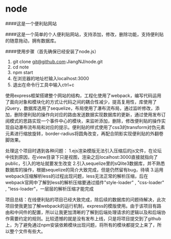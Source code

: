 # node


####这是一个便利贴网站

####这是一个简单的个人便利贴网站，支持添加，修改，删除功能，支持便利贴的随意拖动，拥有数据库。

####使用步骤（首先确保已经安装了node.js）

1. git clone git@github.com:JiangNJ/node.git
2. cd note
3. npm start
4. 在浏览器的地址栏输入localhost:3000
5. 退出在命令行工具中输入ctrl+c

使用express框架搭建整个网站的结构，工程化使用了webpack，编写代码运用了面向对象和模块化的方式让代码之间的耦合性减少，提高复用性，库使用了jQuery，数据库选用了sequelize，布局使用了瀑布流布局，通过监听修改，添加，删除便利贴的操作向对应的路由发送数据实现数据库的更新，通过使用发布订阅模式的思路实现一个事件中心的模块，来监听添加，删除，修改便利贴的操作实现自动瀑布流布局和对应的提示。便利贴的样式使用了css3的transform对伪元素元素进行缩放旋转，border-radius将圆角改变，再配合阴影实现便利贴的外翻卷脚效果。

处理这个项目时遇到各种问题：
1.ejs渲染模版无法引入压缩后的js文件，在论坛中找到原因，在view目录下只是视图，渲染之后localhost:3000直接就指向了public，引入的地址就要发生改变
2.引入sequelize里的sQlite3数据库，并不熟悉数据库的操作，根据sequelize的简介大致完成，但是仍然留有bug，待填
3.运用webpack压缩解析less的过程出现问题，less无法正常的解析压缩，后在webpack官网中了解到less的解析压缩要通过插件"style-loader" , "css-loader" , "less-loader"，一层层的解析压缩才能完成

项目总结：在线便利贴的项目已经大致完成，除后续的数据库的问题待解决，此次项目使我更加了解webpack的运行机制，express的模版使用。由于该项目有路由和中间件的配置，所以让我更加清晰的了解到后端处理请求的逻辑以及和后端协作需要约定的规则。比较遗憾的就是没有发布上线，只是将项目提交到了github上，为了避免通过npm安装依赖模块出现问题，将所有的模块都提交上来了，所以整个文件有些大。